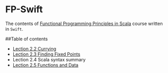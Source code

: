 # FP-Swift
The contents of [Functional Programming Principles in Scala](https://www.coursera.org/course/progfun) course  written in `Swift`.

##Table of contents
* [Lection 2.2 Currying](https://github.com/complexityclass/FP-Swift/blob/master/Lecture2_2.playground/Contents.swift)
* [Lection 2.3 Finding Fixed Points](https://github.com/complexityclass/FP-Swift/blob/master/Lecture2_3.playground/Contents.swift)
* Lection 2.4 Scala syntax summary
* [Lection 2.5 Functions and Data](https://github.com/complexityclass/FP-Swift/blob/master/Lecture2_5.playground/Contents.swift)


